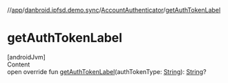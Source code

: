 //[app](../../index.md)/[danbroid.ipfsd.demo.sync](../index.md)/[AccountAuthenticator](index.md)/[getAuthTokenLabel](get-auth-token-label.md)



# getAuthTokenLabel  
[androidJvm]  
Content  
open override fun [getAuthTokenLabel](get-auth-token-label.md)(authTokenType: [String](https://kotlinlang.org/api/latest/jvm/stdlib/kotlin/-string/index.html)): [String](https://kotlinlang.org/api/latest/jvm/stdlib/kotlin/-string/index.html)?  



